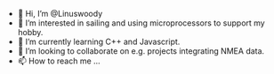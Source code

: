 - 👋 Hi, I’m @Linuswoody
- 👀 I’m interested in sailing and using microprocessors to support my hobby. 
- 🌱 I’m currently learning C++ and Javascript. 
- 💞️ I’m looking to collaborate on e.g. projects integrating NMEA data. 
- 📫 How to reach me ...

<!---
Linuswoody/Linuswoody is a ✨ special ✨ repository because its `README.md` (this file) appears on your GitHub profile.
You can click the Preview link to take a look at your changes.
--->
